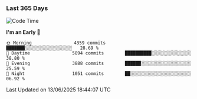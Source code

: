 ### Last 365 Days
<!--START_SECTION:waka-->
![Code Time](http://img.shields.io/badge/Code%20Time-1%2C113%20hrs-blue)

**I'm an Early 🐤** 

```text
🌞 Morning                4359 commits        ███████░░░░░░░░░░░░░░░░░░   28.69 % 
🌆 Daytime                5894 commits        ██████████░░░░░░░░░░░░░░░   38.80 % 
🌃 Evening                3888 commits        ██████░░░░░░░░░░░░░░░░░░░   25.59 % 
🌙 Night                  1051 commits        ██░░░░░░░░░░░░░░░░░░░░░░░   06.92 % 
```



 Last Updated on 13/06/2025 18:44:07 UTC
<!--END_SECTION:waka-->

<!--
**BrianCurliss/BrianCurliss** is a ✨ _special_ ✨ repository because its `README.md` (this file) appears on your GitHub profile.

Here are some ideas to get you started:

- 🔭 I’m currently working on ...
- 🌱 I’m currently learning ...
- 👯 I’m looking to collaborate on ...
- 🤔 I’m looking for help with ...
- 💬 Ask me about ...
- 📫 How to reach me: ...
- 😄 Pronouns: ...
- ⚡ Fun fact: ...
-->
